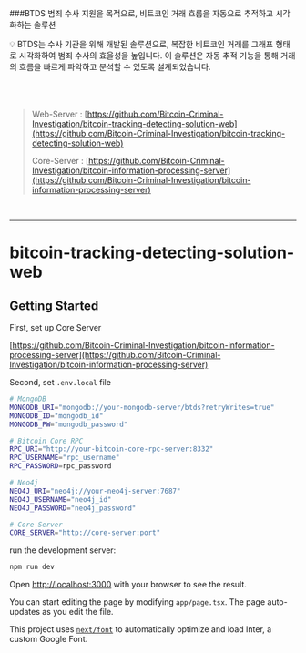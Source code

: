 ###BTDS
범죄 수사 지원을 목적으로, 비트코인 거래 흐름을 자동으로 추적하고 시각화하는 솔루션

<aside>
💡 BTDS는 수사 기관을 위해 개발된 솔루션으로, 복잡한 비트코인 거래를 그래프 형태로 시각화하여 범죄 수사의 효율성을 높입니다. 이 솔루션은 자동 추적 기능을 통해 거래의 흐름을 빠르게 파악하고 분석할 수 있도록 설계되었습니다.
</aside>

<br/>
<br/>
<br/>

> Web-Server : [https://github.com/Bitcoin-Criminal-Investigation/bitcoin-tracking-detecting-solution-web](https://github.com/Bitcoin-Criminal-Investigation/bitcoin-tracking-detecting-solution-web)
>
> Core-Server : [https://github.com/Bitcoin-Criminal-Investigation/bitcoin-information-processing-server](https://github.com/Bitcoin-Criminal-Investigation/bitcoin-information-processing-server)

<br/>

---
# bitcoin-tracking-detecting-solution-web

## Getting Started

First, set up Core Server

[https://github.com/Bitcoin-Criminal-Investigation/bitcoin-information-processing-server](https://github.com/Bitcoin-Criminal-Investigation/bitcoin-information-processing-server)

Second, set `.env.local` file

```bash
# MongoDB
MONGODB_URI="mongodb://your-mongodb-server/btds?retryWrites=true"
MONGODB_ID="mongodb_id"
MONGODB_PW="mongodb_password"

# Bitcoin Core RPC
RPC_URI="http://your-bitcoin-core-rpc-server:8332"
RPC_USERNAME="rpc_username"
RPC_PASSWORD=rpc_password

# Neo4j
NEO4J_URI="neo4j://your-neo4j-server:7687"
NEO4J_USERNAME="neo4j_id"
NEO4J_PASSWORD="neo4j_password"

# Core Server
CORE_SERVER="http://core-server:port"
```

run the development server:

```bash
npm run dev
```

Open [http://localhost:3000](http://localhost:3000) with your browser to see the result.

You can start editing the page by modifying `app/page.tsx`. The page auto-updates as you edit the file.

This project uses [`next/font`](https://nextjs.org/docs/basic-features/font-optimization) to automatically optimize and load Inter, a custom Google Font.
